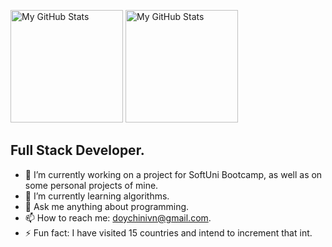 <!-- ![visitors](https://visitor-badge.glitch.me/badge?page_id=doychinivanov)
[![Years Badge](https://badges.pufler.dev/years/doychinivanov)](https://badges.pufler.dev) -->

<!-- <p align="center">
   <img src="https://github-readme-stats.vercel.app/api?username=doychinivanov&count_private=true&show_icons=true" height="165px" >
   <img src="https://github-readme-stats.vercel.app/api/top-langs/?username=doychinivanov&layout=compact" height="165px" >
</p> -->
<!-- <summary>:zap: GitHub Stats</summary> -->

<p>
  <img height="180em" alt="My GitHub Stats" src="https://github-readme-stats.vercel.app/api?username=doychinivanov&show_icons=true&bg_color=00000000&hide_border=true&text_color=3498db&&count_private=true&include_all_commits=true" />

  <img height="180em" alt="My GitHub Stats" src="https://github-readme-stats.vercel.app/api/top-langs/?username=doychinivanov&langs_count=8&layout=compact&hide_border=true&bg_color=00000000&text_color=3498db&&count_private=true&include_all_commits=true" />
</p>


## Full Stack Developer.  

- 🔭 I’m currently working on a project for SoftUni Bootcamp, as well as on some personal projects of mine.
- 🌱 I’m currently learning algorithms.
- 💬 Ask me anything about programming.
- 📫 How to reach me: doychinivn@gmail.com.
- ⚡ Fun fact: I have visited 15 countries and intend to increment that int.
<!-- - 😄 Pronouns: ... -->
<!-- - 👯 I’m looking to collaborate on ... -->
<!-- - 🤔 I’m looking for help with ... -->
